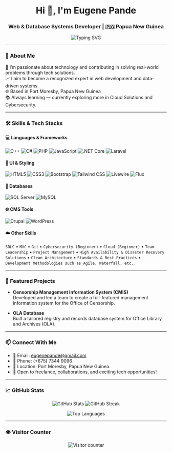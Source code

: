 <!-- Profile Header with Image + Orange Typing Text -->

<h1 align="center">Hi 👋, I'm Eugene Pande</h1>
<h3 align="center">Web & Database Systems Developer | 🇵🇬 Papua New Guinea</h3>

<p align="center">
  <img src="https://readme-typing-svg.herokuapp.com?font=Fira+Code&weight=600&size=22&pause=1000&center=true&vCenter=true&width=600&height=40&color=FFA500&lines=Passionate+about+Technology+💻;Web+%26+Software+Developer;Database+System+Designer;Let's+build+something+amazing!" alt="Typing SVG" />
</p>

---

### 📜 About Me

🎯 I’m passionate about technology and contributing in solving real-world problems through tech solutions.  
📈 I aim to become a recognized expert in web development and data-driven systems.  
🌐 Based in Port Moresby, Papua New Guinea  
📚 Always learning — currently exploring more in Cloud Solutions and Cybersecurity.

---

### 🛠 Skills & Tech Stacks

#### 💻 Languages & Frameworks  
![C++](https://img.shields.io/badge/C++-00599C?style=for-the-badge&logo=c%2B%2B&logoColor=white)
![C#](https://img.shields.io/badge/C%23-239120?style=for-the-badge&logo=c-sharp&logoColor=white)
![PHP](https://img.shields.io/badge/PHP-777BB4?style=for-the-badge&logo=php&logoColor=white)
![JavaScript](https://img.shields.io/badge/JavaScript-F7DF1E?style=for-the-badge&logo=javascript&logoColor=black)
![.NET Core](https://img.shields.io/badge/.NET_Core-512BD4?style=for-the-badge&logo=dotnet&logoColor=white)
![Laravel](https://img.shields.io/badge/Laravel-F55247?style=for-the-badge&logo=laravel&logoColor=white)


#### 🎨 UI & Styling  
![HTML5](https://img.shields.io/badge/HTML5-E34F26?style=for-the-badge&logo=html5&logoColor=white)
![CSS3](https://img.shields.io/badge/CSS3-1572B6?style=for-the-badge&logo=css3&logoColor=white)
![Bootstrap](https://img.shields.io/badge/Bootstrap-563D7C?style=for-the-badge&logo=bootstrap&logoColor=white)
![Tailwind CSS](https://img.shields.io/badge/Tailwind_CSS-38B2AC?style=for-the-badge&logo=tailwind-css&logoColor=white)
![Livewire](https://img.shields.io/badge/Livewire-4E5D94?style=for-the-badge&logo=laravel&logoColor=white)
![Flux](https://img.shields.io/badge/Flux-652B8E?style=for-the-badge&logo=react&logoColor=white)

#### 🧠 Databases  
![SQL Server](https://img.shields.io/badge/SQL%20Server-CC2927?style=for-the-badge&logo=microsoft-sql-server&logoColor=white)
![MySQL](https://img.shields.io/badge/MySQL-4479A1?style=for-the-badge&logo=mysql&logoColor=white)

#### 🌐 CMS Tools  
![Drupal](https://img.shields.io/badge/Drupal-0678BE?style=for-the-badge&logo=drupal&logoColor=white)
![WordPress](https://img.shields.io/badge/WordPress-21759B?style=for-the-badge&logo=wordpress&logoColor=white)

#### ☁️ Other Skills  
`SDLC` • `MVC` • `Git` • `Cybersecurity (Beginner)` • `Cloud (Beginner)` • `Team Leadership` • `Project Management` • `High Availability & Disaster Recovery Solutions` • `Clean Architecture` • `Standards & Best Practices` • `Development Methodologies such as Agile, Waterfall, etc..`

---

### 📌 Featured Projects

- **Censorship Management Information System (CMIS)**  
  Developed and led a team to create a full-featured management information system for the Office of Censorship.

- **OLA Database**  
  Built a tailored registry and records database system for Office Library and Archives (OLA).

---

### 📫 Connect With Me

- 📧 Email: [eugenepande@gmail.com](mailto:eugenepande@gmail.com)  
- 📱 Phone: (+675) 7344 9096
- 📍 Location: Port Moresby, Papua New Guinea  
- 💼 Open to freelance, collaborations, and exciting tech opportunities!

---

### 📈 GitHub Stats

<p align="center">
  <img src="https://github-readme-stats.vercel.app/api?username=esp-pandev&show_icons=true&theme=gradient" height="170" alt="GitHub Stats" />
  <img src="https://github-readme-streak-stats.herokuapp.com?user=EugenePande&theme=gradient" height="170" alt="GitHub Streak" />
</p>

<p align="center">
  <img src="https://github-readme-stats.vercel.app/api/top-langs/?username=esp-pandev&layout=compact&theme=gradient" height="150" alt="Top Languages" />
</p>

---

### 👁️ Visitor Counter

<p align="center">
  <img src="https://komarev.com/ghpvc/?username=EugenePande&label=Profile+Visitors&color=brightgreen" alt="Visitor counter" />
</p>
<!--
<p align="center">
  <img src="https://github.com/esp-pandev/esp-pandev/blob/main/assets/coding.jpg" alt="Eugene Coding Banner" style="height:350px; width:100%; max-width:1000px;" />
</p>
